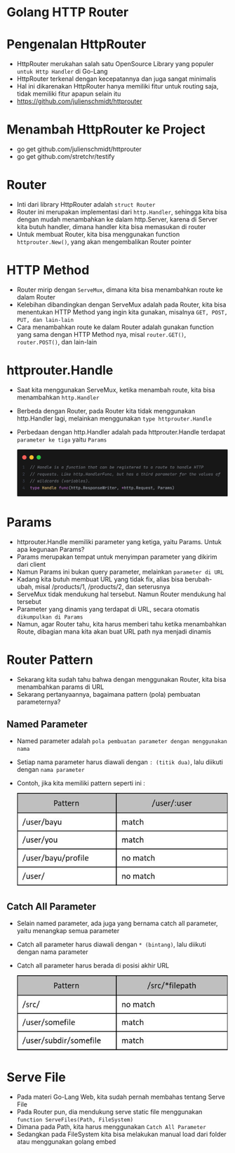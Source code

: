 # Golang HTTP Router

# Pengenalan HttpRouter

- HttpRouter merukahan salah satu OpenSource Library yang populer `untuk Http Handler` di Go-Lang
- HttpRouter terkenal dengan kecepatannya dan juga sangat minimalis
- Hal ini dikarenakan HttpRouter hanya memiliki fitur untuk routing saja, tidak memiliki fitur apapun selain itu
- https://github.com/julienschmidt/httprouter

# Menambah HttpRouter ke Project

- go get github.com/julienschmidt/httprouter
- go get github.com/stretchr/testify

# Router

- Inti dari library HttpRouter adalah `struct Router`
- Router ini merupakan implementasi dari `http.Handler`, sehingga kita bisa dengan mudah menambahkan ke dalam http.Server, karena di Server kita butuh handler, dimana handler kita bisa memasukan di router
- Untuk membuat Router, kita bisa menggunakan function `httprouter.New()`, yang akan mengembalikan Router pointer

# HTTP Method

- Router mirip dengan `ServeMux`, dimana kita bisa menambahkan route ke dalam Router
- Kelebihan dibandingkan dengan ServeMux adalah pada Router, kita bisa menentukan HTTP Method yang ingin kita gunakan, misalnya `GET, POST, PUT, dan lain-lain`
- Cara menambahkan route ke dalam Router adalah gunakan function yang sama dengan HTTP Method nya, misal `router.GET()`, `router.POST()`, dan lain-lain

# httprouter.Handle

- Saat kita menggunakan ServeMux, ketika menambah route, kita bisa menambahkan `http.Handler`
- Berbeda dengan Router, pada Router kita tidak menggunakan http.Handler lagi, melainkan menggunakan `type httprouter.Handle`
- Perbedaan dengan http.Handler adalah pada httprouter.Handle terdapat `parameter ke tiga` yaitu `Params`

  ![Handle](img/handle.png)

# Params

- httprouter.Handle memiliki parameter yang ketiga, yaitu Params. Untuk apa kegunaan Params?
- Params merupakan tempat untuk menyimpan parameter yang dikirim dari client
- Namun Params ini bukan query parameter, melainkan `parameter di URL`
- Kadang kita butuh membuat URL yang tidak fix, alias bisa berubah-ubah, misal /products/1, /products/2, dan seterusnya
- ServeMux tidak mendukung hal tersebut. Namun Router mendukung hal tersebut
- Parameter yang dinamis yang terdapat di URL, secara otomatis `dikumpulkan di Params`
- Namun, agar Router tahu, kita harus memberi tahu ketika menambahkan Route, dibagian mana kita akan buat URL path nya menjadi dinamis

# Router Pattern

- Sekarang kita sudah tahu bahwa dengan menggunakan Router, kita bisa menambahkan params di URL
- Sekarang pertanyaannya, bagaimana pattern (pola) pembuatan parameternya?

## Named Parameter

- Named parameter adalah `pola pembuatan parameter dengan menggunakan nama`
- Setiap nama parameter harus diawali dengan `: (titik dua)`, lalu diikuti dengan `nama parameter`
- Contoh, jika kita memiliki pattern seperti ini :

  ![Named_Parameter](img/named.jpg)

## Catch All Parameter

- Selain named parameter, ada juga yang bernama catch all parameter, yaitu menangkap semua parameter
- Catch all parameter harus diawali dengan `* (bintang)`, lalu diikuti dengan nama parameter
- Catch all parameter harus berada di posisi akhir URL

  ![Catch_All_Parameter](img/catch-all.jpg)

# Serve File

- Pada materi Go-Lang Web, kita sudah pernah membahas tentang Serve File
- Pada Router pun, dia mendukung serve static file menggunakan `function ServeFiles(Path, FileSystem)`
- Dimana pada Path, kita harus menggunakan `Catch All Parameter`
- Sedangkan pada FileSystem kita bisa melakukan manual load dari folder atau menggunakan golang embed
